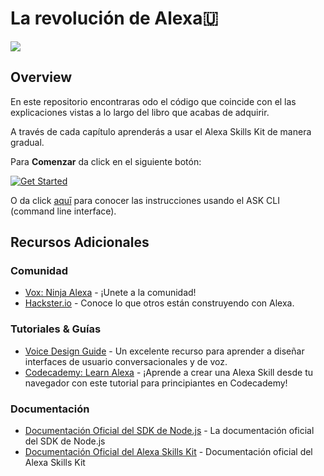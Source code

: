 # La revolución de Alexa🇺
<img src="https://github.com/AlexaRevolution/book_samples_v1/blob/master/book_samples_v1/Portada/JustDevice.png" />

## Overview

En este repositorio encontraras odo el código que coincide con el las explicaciones vistas a lo largo del libro que acabas de adquirir.

A través de cada capítulo aprenderás a usar el Alexa Skills Kit de manera gradual.

Para **Comenzar** da click en el siguiente botón:

[![Get Started](https://camo.githubusercontent.com/db9b9ce26327ad3bac57ec4daf0961a382d75790/68747470733a2f2f6d2e6d656469612d616d617a6f6e2e636f6d2f696d616765732f472f30312f6d6f62696c652d617070732f6465782f616c6578612f616c6578612d736b696c6c732d6b69742f7475746f7269616c732f67656e6572616c2f627574746f6e732f627574746f6e5f6765745f737461727465642e5f5454485f2e706e67)](./instructions/1-voice-user-interface.md)

O da click [aquī](./instructions/7-cli.md) para conocer las instrucciones usando el ASK CLI (command line interface).

## Recursos Adicionales

### Comunidad
* [Vox: Ninja Alexa](https://www.facebook.com/groups/voxninjaalexa) - ¡Unete a la comunidad!
* [Hackster.io](https://www.hackster.io/amazon-alexa) - Conoce lo que otros están construyendo con Alexa.

### Tutoriales & Guías
* [Voice Design Guide](https://developer.amazon.com/designing-for-voice/) - Un excelente recurso para aprender a diseñar interfaces de usuario conversacionales y de voz.
* [Codecademy: Learn Alexa](https://www.codecademy.com/learn/learn-alexa) - ¡Aprende a crear una Alexa Skill desde tu navegador con este tutorial para principiantes en Codecademy!

### Documentación
* [Documentación Oficial del SDK de Node.js](https://www.npmjs.com/package/alexa-sdk) - La documentación oficial del SDK de Node.js
*  [Documentación Oficial del Alexa Skills Kit](https://developer.amazon.com/docs/ask-overviews/build-skills-with-the-alexa-skills-kit.html) - Documentación oficial del Alexa Skills Kit
